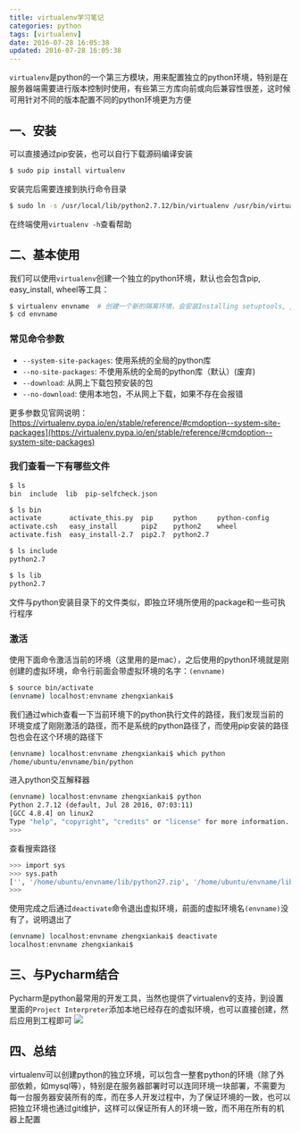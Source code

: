 ```yaml
---
title: virtualenv学习笔记
categories: python
tags: [virtualenv]
date: 2016-07-28 16:05:38
updated: 2016-07-28 16:05:38
---
```


`virtualenv`是python的一个第三方模块，用来配置独立的python环境，特别是在服务器端需要进行版本控制时使用，有些第三方库向前或向后兼容性很差，这时候可用针对不同的版本配置不同的python环境更为方便

<!-- more -->

## 一、安装
可以直接通过pip安装，也可以自行下载源码编译安装
```bash
$ sudo pip install virtualenv
```

安装完后需要连接到执行命令目录
```bash
$ sudo ln -s /usr/local/lib/python2.7.12/bin/virtualenv /usr/bin/virtualenv
```
在终端使用`virtualenv -h`查看帮助

## 二、基本使用
我们可以使用`virtualenv`创建一个独立的python环境，默认也会包含pip, easy_install, wheel等工具：
```bash
$ virtualenv envname  # 创建一个新的隔离环境，会安装Installing setuptools, pip, wheel...done.
$ cd envname
```

### 常见命令参数
* `--system-site-packages`: 使用系统的全局的python库
* `--no-site-packages`: 不使用系统的全局的python库（默认）(废弃)
* `--download`: 从网上下载包预安装的包
* `--no-download`: 使用本地包，不从网上下载，如果不存在会报错

更多参数见官网说明：[https://virtualenv.pypa.io/en/stable/reference/#cmdoption--system-site-packages](https://virtualenv.pypa.io/en/stable/reference/#cmdoption--system-site-packages)


### 我们查看一下有哪些文件
```bash
$ ls
bin  include  lib  pip-selfcheck.json

$ ls bin
activate       activate_this.py  pip     python     python-config
activate.csh   easy_install      pip2    python2    wheel
activate.fish  easy_install-2.7  pip2.7  python2.7

$ ls include
python2.7

$ ls lib
python2.7
```
文件与python安装目录下的文件类似，即独立环境所使用的package和一些可执行程序

### 激活
使用下面命令激活当前的环境（这里用的是mac），之后使用的python环境就是刚创建的虚拟环境，命令行前面会带虚拟环境的名字：`(envname)`
```bash
$ source bin/activate
(envname) localhost:envname zhengxiankai$
```

我们通过which查看一下当前环境下的python执行文件的路径，我们发现当前的环境变成了刚刚激活的路径，而不是系统的python路径了，而使用pip安装的路径包也会在这个环境的路径下
```bash
(envname) localhost:envname zhengxiankai$ which python
/home/ubuntu/envname/bin/python
```

进入python交互解释器
```bash
(envname) localhost:envname zhengxiankai$ python
Python 2.7.12 (default, Jul 28 2016, 07:03:11)
[GCC 4.8.4] on linux2
Type "help", "copyright", "credits" or "license" for more information.
>>>
```

查看搜索路径
```bash
>>> import sys
>>> sys.path
['', '/home/ubuntu/envname/lib/python27.zip', '/home/ubuntu/envname/lib/python2.7', '/home/ubuntu/envname/lib/python2.7/plat-linux2', '/home/ubuntu/envname/lib/python2.7/lib-tk', '/home/ubuntu/envname/lib/python2.7/lib-old', '/home/ubuntu/envname/lib/python2.7/lib-dynload', '/usr/local/lib/python2.7.12/lib/python2.7', '/usr/local/lib/python2.7.12/lib/python2.7/plat-linux2', '/usr/local/lib/python2.7.12/lib/python2.7/lib-tk', '/home/ubuntu/envname/lib/python2.7/site-packages']
>>>
```

使用完成之后通过`deactivate`命令退出虚拟环境，前面的虚拟环境名`(envname)`没有了，说明退出了
```bash
(envname) localhost:envname zhengxiankai$ deactivate
localhost:envname zhengxiankai$
```

## 三、与Pycharm结合
Pycharm是python最常用的开发工具，当然也提供了virtualenv的支持，到设置里面的`Project Interpreter`添加本地已经存在的虚拟环境，也可以直接创建，然后应用到工程即可
![](http://7xqzvt.com1.z0.glb.clouddn.com/001.png)

## 四、总结
virtualenv可以创建python的独立环境，可以包含一整套python的环境（除了外部依赖，如mysql等），特别是在服务器部署时可以连同环境一块部署，不需要为每一台服务器安装所有的库，而在多人开发过程中，为了保证环境的一致，也可以把独立环境也通过git维护，这样可以保证所有人的环境一致，而不用在所有的机器上配置
